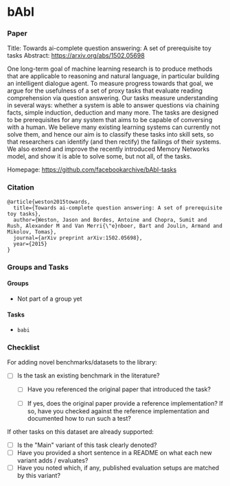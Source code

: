 # bAbI

### Paper

Title: Towards ai-complete question answering: A set of prerequisite toy tasks
Abstract: https://arxiv.org/abs/1502.05698

One long-term goal of machine learning research is to produce methods that are applicable to reasoning and natural language, in particular building an intelligent dialogue agent. To measure progress towards that goal, we argue for the usefulness of a set of proxy tasks that evaluate reading comprehension via question answering. Our tasks measure understanding in several ways: whether a system is able to answer questions via chaining facts, simple induction, deduction and many more. The tasks are designed to be prerequisites for any system that aims to be capable of conversing with a human. We believe many existing learning systems can currently not solve them, and hence our aim is to classify these tasks into skill sets, so that researchers can identify (and then rectify) the failings of their systems. We also extend and improve the recently introduced Memory Networks model, and show it is able to solve some, but not all, of the tasks.

Homepage: https://github.com/facebookarchive/bAbI-tasks


### Citation

```
@article{weston2015towards,
  title={Towards ai-complete question answering: A set of prerequisite toy tasks},
  author={Weston, Jason and Bordes, Antoine and Chopra, Sumit and Rush, Alexander M and Van Merri{\"e}nboer, Bart and Joulin, Armand and Mikolov, Tomas},
  journal={arXiv preprint arXiv:1502.05698},
  year={2015}
}
```

### Groups and Tasks

#### Groups

* Not part of a group yet

#### Tasks

* `babi`

### Checklist

For adding novel benchmarks/datasets to the library:
* [ ] Is the task an existing benchmark in the literature?
  * [ ] Have you referenced the original paper that introduced the task?
  * [ ] If yes, does the original paper provide a reference implementation? If so, have you checked against the reference implementation and documented how to run such a test?


If other tasks on this dataset are already supported:
* [ ] Is the "Main" variant of this task clearly denoted?
* [ ] Have you provided a short sentence in a README on what each new variant adds / evaluates?
* [ ] Have you noted which, if any, published evaluation setups are matched by this variant?
